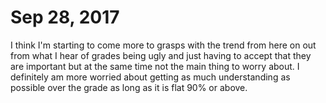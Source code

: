 # Sep 28, 2017
I think I'm starting to come more to grasps with the trend from here on out from what I hear of grades being ugly and just having to accept that they are important but at the same time not the main thing to worry about. I definitely am more worried about getting as much understanding as possible over the grade as long as it is flat 90% or above.
